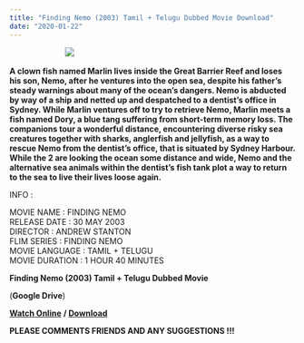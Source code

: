 ```yaml
---
title: "Finding Nemo (2003) Tamil + Telugu Dubbed Movie Download"
date: "2020-01-22"
---
```


                         [![](https://1.bp.blogspot.com/-GECPPlWs3Bc/Xg4LAv9upMI/AAAAAAAAADg/8mNtS7hs6WoPH5Xrx5hbkNsezzArjIMJwCK4BGAYYCw/s320/images{f216006c657ec1a5ed06024de5f69d9b163acc7023fc8ad1765907c25dd17e7b}2B{f216006c657ec1a5ed06024de5f69d9b163acc7023fc8ad1765907c25dd17e7b}25285{f216006c657ec1a5ed06024de5f69d9b163acc7023fc8ad1765907c25dd17e7b}2529.jpg)](http://1.bp.blogspot.com/-GECPPlWs3Bc/Xg4LAv9upMI/AAAAAAAAADg/8mNtS7hs6WoPH5Xrx5hbkNsezzArjIMJwCK4BGAYYCw/s1600/images{f216006c657ec1a5ed06024de5f69d9b163acc7023fc8ad1765907c25dd17e7b}2B{f216006c657ec1a5ed06024de5f69d9b163acc7023fc8ad1765907c25dd17e7b}25285{f216006c657ec1a5ed06024de5f69d9b163acc7023fc8ad1765907c25dd17e7b}2529.jpg)

  

**A clown fish named Marlin lives inside the Great Barrier Reef and loses his son, Nemo, after he ventures into the open sea, despite his father’s steady warnings about many of the ocean’s dangers. Nemo is abducted by way of a ship and netted up and despatched to a dentist’s office in Sydney. While Marlin ventures off to try to retrieve Nemo, Marlin meets a fish named Dory, a blue tang suffering from short-term memory loss. The companions tour a wonderful distance, encountering diverse risky sea creatures together with sharks, anglerfish and jellyfish, as a way to rescue Nemo from the dentist’s office, that is situated by Sydney Harbour. While the 2 are looking the ocean some distance and wide, Nemo and the alternative sea animals within the dentist’s fish tank plot a way to return to the sea to live their lives loose again.**  
  
  
  
  
  
  
INFO :  
  
MOVIE NAME : FINDING NEMO   
RELEASE DATE : 30 MAY 2003  
DIRECTOR : ANDREW STANTON  
FLIM SERIES : FINDING NEMO  
MOVIE LANGUAGE : TAMIL + TELUGU  
MOVIE DURATION : 1 HOUR 40 MINUTES  
  
  
  
  

 **Finding Nemo (2003) Tamil + Telugu Dubbed Movie**

  (**Google Drive**)  
  
  
  

 **[Watch Online](https://gplinks.in/zlET0Le)** **/ [Download](https://gplinks.in/zlET0Le)**  
  
  
  
  
  
  
  
 **PLEASE COMMENTS FRIENDS AND ANY SUGGESTIONS !!!**
